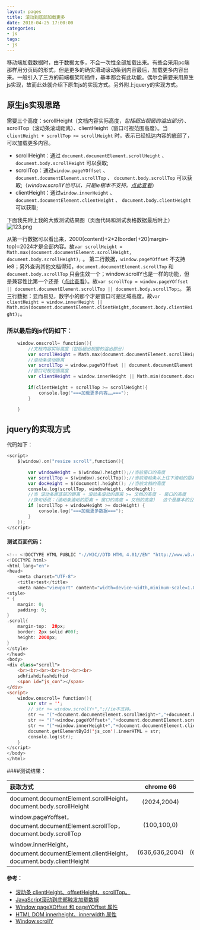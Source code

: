 ```yaml
---
layout: pages
title: 滚动到底部加载更多
date: 2018-04-25 17:00:00
categories:
- js
tags:
- js
---
```


移动端加载数据时，由于数据太多，不会一次性全部加载出来。有些会采用pc端那样用分页码的形式，但是更多的确实滑动滚动条到内容最后，加载更多内容出来。一般引入了三方的前端框架和插件，基本都会有此功能。偶尔会需要采用原生js实现，故而此处就介绍下原生js的实现方式。另外附上jquery的实现方式。
<!-- more -->

## 原生js实现思路
需要三个高度：scrollHeight（文档内容实际高度，*包括超出视窗的溢出部分*）、scrollTop（滚动条滚动距离）、clientHeight（窗口可视范围高度）。当 `clientHeight + scrollTop >= scrollHeight` 时，表示已经抵达内容的底部了，可以加载更多内容。 

*  scrollHeight：通过 `document.documentElement.scrollHeight` 、`document.body.scrollHeight` 可以获取;
* scrollTop：通过`window.pageYOffset` 、 `document.documentElement.scrollTop` 、 `document.body.scrollTop` 可以获取;（*window.scrollY也可以，只是ie根本不支持。[点此查看](https://developer.mozilla.org/en-US/docs/Web/API/Window/scrollY)*）
* clientHeight：通过`window.innerHeight` 、 `document.documentElement.clientHeight` 、 `document.body.clientHeight` 可以获取;

下面我先附上我的大致测试结果图（页面代码和测试表格数据最后附上）
![123.png](https://upload-images.jianshu.io/upload_images/1464420-7e31f2e6b4aa8591.png?imageMogr2/auto-orient/strip%7CimageView2/2/w/1240)

从第一行数据可以看出来，2000(content)+2*2(border)+20(margin-top)=2024才是全部内容。故`var scrollHeight = Math.max(document.documentElement.scrollHeight, document.body.scrollHeight);` 。
第二行数据，`window.pageYOffset` 不支持ie8；另外查询其他文档得知，`document.documentElement.scrollTop` 和 `document.body.scrollTop` 只会生效一个；window.scrollY也是一样的功能，但是兼容性比第一个还差（[点此查看](https://developer.mozilla.org/en-US/docs/Web/API/Window/scrollY)）。故`var scrollTop = window.pageYOffset || document.documentElement.scrollTop || document.body.scrollTop;`。
第三行数据：显而易见，数字小的那个才是窗口可是区域高度。故`var clientHeight = window.innerHeight || Math.min(document.documentElement.clientHeight,document.body.clientHeight);`。
### 所以最后的js代码如下：
```swift
    window.onscroll= function(){
        //文档内容实际高度（包括超出视窗的溢出部分）
        var scrollHeight = Math.max(document.documentElement.scrollHeight, document.body.scrollHeight);
        //滚动条滚动距离
        var scrollTop = window.pageYOffset || document.documentElement.scrollTop || document.body.scrollTop;
        //窗口可视范围高度
        var clientHeight = window.innerHeight || Math.min(document.documentElement.clientHeight,document.body.clientHeight);
        
        if(clientHeight + scrollTop >= scrollHeight){
            console.log("===加载更多内容……===");
        }

    }
```
## jquery的实现方式
代码如下：
```swift
<script>
    $(window).on("resize scroll",function(){
             
        var windowHeight = $(window).height();//当前窗口的高度             
        var scrollTop = $(window).scrollTop();//当前滚动条从上往下滚动的距离            
        var docHeight = $(document).height(); //当前文档的高度 
        console.log(scrollTop, windowHeight, docHeight);
        //当 滚动条距底部的距离 + 滚动条滚动的距离 >= 文档的高度 - 窗口的高度  
        //换句话说：（滚动条滚动的距离 + 窗口的高度 = 文档的高度）  这个是基本的公式  
        if (scrollTop + windowHeight >= docHeight) { 
            console.log("===加载更多数据===");
        }
    });
</script>
```

#### 测试页面代码：
```swift
<!-- <!DOCTYPE HTML PUBLIC "-//W3C//DTD HTML 4.01//EN" "http://www.w3.org/TR/html4/strict.dtd"> -->
<!DOCTYPE html>
<html lang="en">
<head>
    <meta charset="UTF-8">
    <title>test</title>
    <meta name="viewport" content="width=device-width,minimum-scale=1.0,maximum-scale=1.0,user-scalable=no">
<style>
* {
    margin: 0;
    padding: 0;
}
.scroll{
    margin-top:  20px;
    border: 2px solid #00f;
    height: 2000px;
}
</style>
</head>
<body>
<div class="scroll">
    <br><br><br><br><br><br><br>
    sdhfiahdifashdifhid
    <span id="js_con"></span>
</div>
<script>
    window.onscroll= function(){
        var str = '';
        // str += window.scrollY+",";//ie不支持。
        str += "("+document.documentElement.scrollHeight+","+document.body.scrollHeight+"),";
        str += "("+window.pageYOffset+","+document.documentElement.scrollTop+","+document.body.scrollTop+"),";
        str += "("+window.innerHeight+","+document.documentElement.clientHeight+","+document.body.clientHeight+"),";
        document.getElementById('js_con').innerHTML = str;
        console.log(str);
    }
</script>
</body>
</html>
```

####测试结果：

| 获取方式  | chrome 66  | firefox59  | edge | ie8 |
|:------------- |:-------------:|:-------------:|:----------:|  ------------:|
| document.documentElement.scrollHeight，document.body.scrollHeight     | (2024,2004) |  (2024,2004) | (2024,2004) | (2024,2004)|
| window.pageYoffset，document.documentElement.scrollTop，document.body.scrollTop   | (100,100,0) |  (132,132,0) | (94,94,0) | (undefined,94,0)  |
| window.innerHeight，document.documentElement.clientHeight，document.body.clientHeight | (636,636,2004) | (619,619,2004) | (628,628,2004) | (undefined,624,2004) |

#### 参考：
* [滚动条 clientHeight、offsetHeight、scrollTop。](http://hbiao68.iteye.com/blog/2213198)
* [JavaScript滚动到底部触发加载数据](https://blog.csdn.net/lovetea99/article/details/52025891)
* [Window pageXOffset 和 pageYOffset 属性](http://www.runoob.com/jsref/prop-win-pagexoffset.html)
* [HTML DOM innerheight、innerwidth 属性](http://www.w3school.com.cn/jsref/prop_win_innerheight_innerwidth.asp)
* [Window.scrollY](https://developer.mozilla.org/en-US/docs/Web/API/Window/scrollY)
